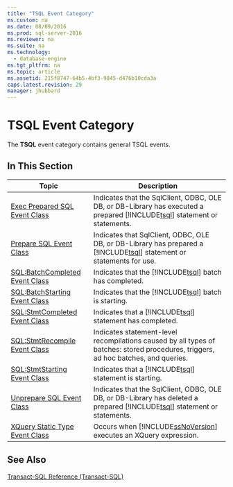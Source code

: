 ```yaml
---
title: "TSQL Event Category"
ms.custom: na
ms.date: 08/09/2016
ms.prod: sql-server-2016
ms.reviewer: na
ms.suite: na
ms.technology: 
  - database-engine
ms.tgt_pltfrm: na
ms.topic: article
ms.assetid: 215f8747-64b5-4bf3-9845-d476b10cda3a
caps.latest.revision: 29
manager: jhubbard
---
```

# TSQL Event Category
The **TSQL** event category contains general TSQL events.  
  
## In This Section  
  
|Topic|Description|  
|-----------|-----------------|  
|[Exec Prepared SQL Event Class](../../Topics/TopicNameNotContainA/Exec-Prepared-SQL-Event-Class.md)|Indicates that the SqlClient, ODBC, OLE DB, or DB-Library has executed a prepared [!INCLUDE[tsql](../../Topics/TopicNameContainA/tokens/tsql_md.md)] statement or statements.|  
|[Prepare SQL Event Class](../../Topics/TopicNameNotContainA/Prepare-SQL-Event-Class.md)|Indicates that SqlClient, ODBC, OLE DB, or DB-Library has prepared a [!INCLUDE[tsql](../../Topics/TopicNameContainA/tokens/tsql_md.md)] statement or statements for use.|  
|[SQL:BatchCompleted Event Class](../Topic/SQL:BatchCompleted%20Event%20Class.md)|Indicates that the [!INCLUDE[tsql](../../Topics/TopicNameContainA/tokens/tsql_md.md)] batch has completed.|  
|[SQL:BatchStarting Event Class](../Topic/SQL:BatchStarting%20Event%20Class.md)|Indicates that the [!INCLUDE[tsql](../../Topics/TopicNameContainA/tokens/tsql_md.md)] batch is starting.|  
|[SQL:StmtCompleted Event Class](../Topic/SQL:StmtCompleted%20Event%20Class.md)|Indicates that a [!INCLUDE[tsql](../../Topics/TopicNameContainA/tokens/tsql_md.md)] statement has completed.|  
|[SQL:StmtRecompile Event Class](../Topic/SQL:StmtRecompile%20Event%20Class.md)|Indicates statement-level recompilations caused by all types of batches: stored procedures, triggers, ad hoc batches, and queries.|  
|[SQL:StmtStarting Event Class](../Topic/SQL:StmtStarting%20Event%20Class.md)|Indicates that a [!INCLUDE[tsql](../../Topics/TopicNameContainA/tokens/tsql_md.md)] statement is starting.|  
|[Unprepare SQL Event Class](../../Topics/TopicNameNotContainA/Unprepare-SQL-Event-Class.md)|Indicates that the SqlClient, ODBC, OLE DB, or DB-Library has deleted a prepared [!INCLUDE[tsql](../../Topics/TopicNameContainA/tokens/tsql_md.md)] statement or statements.|  
|[XQuery Static Type Event Class](../../Topics/TopicNameNotContainA/XQuery-Static-Type-Event-Class.md)|Occurs when [!INCLUDE[ssNoVersion](../../Topics/TopicNameContainA/tokens/ssNoVersion_md.md)] executes an XQuery expression.|  
  
## See Also  
 [Transact-SQL Reference (Transact-SQL)](assetId:///dbba47d7-e08e-4435-b876-35dced1f325d)
